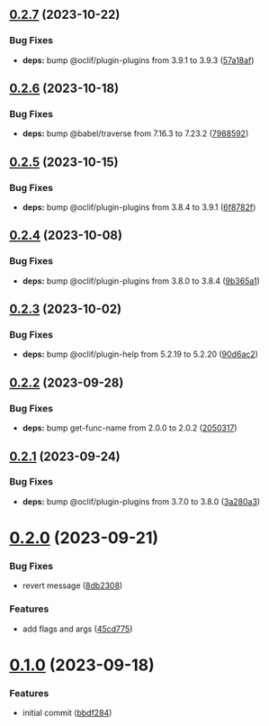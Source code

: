 ## [0.2.7](https://github.com/oclif/plugin-test-core-v2/compare/0.2.6...0.2.7) (2023-10-22)


### Bug Fixes

* **deps:** bump @oclif/plugin-plugins from 3.9.1 to 3.9.3 ([57a18af](https://github.com/oclif/plugin-test-core-v2/commit/57a18afd9e989d9fa7f47728d22d217988d677ab))



## [0.2.6](https://github.com/oclif/plugin-test-core-v2/compare/0.2.5...0.2.6) (2023-10-18)


### Bug Fixes

* **deps:** bump @babel/traverse from 7.16.3 to 7.23.2 ([7988592](https://github.com/oclif/plugin-test-core-v2/commit/7988592f75bfd1fc36079b336a915386160be0a2))



## [0.2.5](https://github.com/oclif/plugin-test-core-v2/compare/0.2.4...0.2.5) (2023-10-15)


### Bug Fixes

* **deps:** bump @oclif/plugin-plugins from 3.8.4 to 3.9.1 ([6f8782f](https://github.com/oclif/plugin-test-core-v2/commit/6f8782fce8f65edd2bfb4663b7d06512ea29d540))



## [0.2.4](https://github.com/oclif/plugin-test-core-v2/compare/0.2.3...0.2.4) (2023-10-08)


### Bug Fixes

* **deps:** bump @oclif/plugin-plugins from 3.8.0 to 3.8.4 ([9b365a1](https://github.com/oclif/plugin-test-core-v2/commit/9b365a162ff3e117a28f39b46bcb28b8b3ac6e67))



## [0.2.3](https://github.com/oclif/plugin-test-core-v2/compare/0.2.2...0.2.3) (2023-10-02)


### Bug Fixes

* **deps:** bump @oclif/plugin-help from 5.2.19 to 5.2.20 ([90d6ac2](https://github.com/oclif/plugin-test-core-v2/commit/90d6ac2671f38fab166abb95a12377c1932c0be8))



## [0.2.2](https://github.com/oclif/plugin-test-core-v2/compare/0.2.1...0.2.2) (2023-09-28)


### Bug Fixes

* **deps:** bump get-func-name from 2.0.0 to 2.0.2 ([2050317](https://github.com/oclif/plugin-test-core-v2/commit/205031761cd2ac18980476256d6a5badebd85c0a))



## [0.2.1](https://github.com/oclif/plugin-test-core-v2/compare/0.2.0...0.2.1) (2023-09-24)


### Bug Fixes

* **deps:** bump @oclif/plugin-plugins from 3.7.0 to 3.8.0 ([3a280a3](https://github.com/oclif/plugin-test-core-v2/commit/3a280a3d100beb7612beaaa9d1dc7be3a35ec343))



# [0.2.0](https://github.com/oclif/plugin-test-core-v2/compare/0.1.0...0.2.0) (2023-09-21)


### Bug Fixes

* revert message ([8db2308](https://github.com/oclif/plugin-test-core-v2/commit/8db2308ae3645566e30696f6c96e7c468a9c9fbb))


### Features

* add flags and args ([45cd775](https://github.com/oclif/plugin-test-core-v2/commit/45cd7756b907dedcb9cbf40c4c29eda786f9be30))



# [0.1.0](https://github.com/oclif/plugin-test-core-v2/compare/bbdf2840801833de8db9f3f852853ee9b9869e9d...0.1.0) (2023-09-18)


### Features

* initial commit ([bbdf284](https://github.com/oclif/plugin-test-core-v2/commit/bbdf2840801833de8db9f3f852853ee9b9869e9d))



